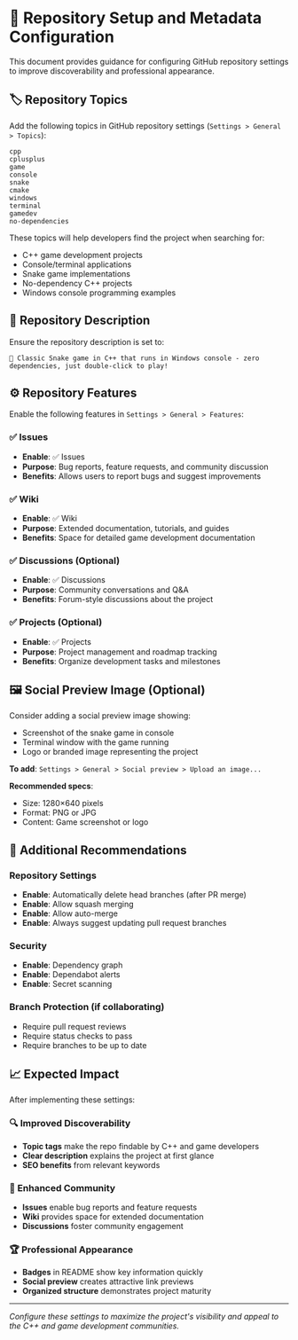 # 🔧 Repository Setup and Metadata Configuration

This document provides guidance for configuring GitHub repository settings to improve discoverability and professional appearance.

## 🏷️ Repository Topics

Add the following topics in GitHub repository settings (`Settings > General > Topics`):

```
cpp
cplusplus
game
console
snake
cmake
windows
terminal
gamedev
no-dependencies
```

These topics will help developers find the project when searching for:
- C++ game development projects
- Console/terminal applications
- Snake game implementations
- No-dependency C++ projects
- Windows console programming examples

## 📝 Repository Description

Ensure the repository description is set to:
```
🐍 Classic Snake game in C++ that runs in Windows console - zero dependencies, just double-click to play!
```

## ⚙️ Repository Features

Enable the following features in `Settings > General > Features`:

### ✅ Issues
- **Enable**: ✅ Issues
- **Purpose**: Bug reports, feature requests, and community discussion
- **Benefits**: Allows users to report bugs and suggest improvements

### ✅ Wiki  
- **Enable**: ✅ Wiki
- **Purpose**: Extended documentation, tutorials, and guides
- **Benefits**: Space for detailed game development documentation

### ✅ Discussions (Optional)
- **Enable**: ✅ Discussions  
- **Purpose**: Community conversations and Q&A
- **Benefits**: Forum-style discussions about the project

### ✅ Projects (Optional)
- **Enable**: ✅ Projects
- **Purpose**: Project management and roadmap tracking
- **Benefits**: Organize development tasks and milestones

## 🖼️ Social Preview Image (Optional)

Consider adding a social preview image showing:
- Screenshot of the snake game in console
- Terminal window with the game running
- Logo or branded image representing the project

**To add**: `Settings > General > Social preview > Upload an image...`

**Recommended specs**:
- Size: 1280×640 pixels
- Format: PNG or JPG
- Content: Game screenshot or logo

## 🌟 Additional Recommendations

### Repository Settings
- **Enable**: Automatically delete head branches (after PR merge)
- **Enable**: Allow squash merging
- **Enable**: Allow auto-merge
- **Enable**: Always suggest updating pull request branches

### Security
- **Enable**: Dependency graph
- **Enable**: Dependabot alerts
- **Enable**: Secret scanning

### Branch Protection (if collaborating)
- Require pull request reviews
- Require status checks to pass
- Require branches to be up to date

## 📈 Expected Impact

After implementing these settings:

### 🔍 Improved Discoverability
- **Topic tags** make the repo findable by C++ and game developers
- **Clear description** explains the project at first glance
- **SEO benefits** from relevant keywords

### 👥 Enhanced Community
- **Issues** enable bug reports and feature requests
- **Wiki** provides space for extended documentation
- **Discussions** foster community engagement

### 🏆 Professional Appearance
- **Badges** in README show key information quickly
- **Social preview** creates attractive link previews
- **Organized structure** demonstrates project maturity

---

*Configure these settings to maximize the project's visibility and appeal to the C++ and game development communities.*